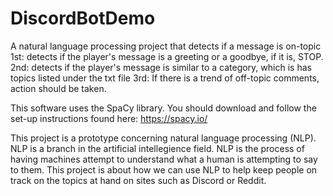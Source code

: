 # DiscordBotDemo
A natural language processing project that detects if a message is on-topic
1st: detects if the player's message is a greeting or a goodbye, if it is, STOP.
2nd: detects if the player's message is similar to a category, which is has topics listed under the txt file
3rd: If there is a trend of off-topic comments, action should be taken.

This software uses the SpaCy library. You should download and follow the set-up instructions found here: https://spacy.io/

This project is a prototype concerning natural language processing (NLP). NLP is a branch in the artificial intellegience field. NLP is the process of having machines attempt to understand what a human is attempting to say to them. This project is about how we can use NLP to help keep people on track on the topics at hand on sites such as Discord or Reddit. 

